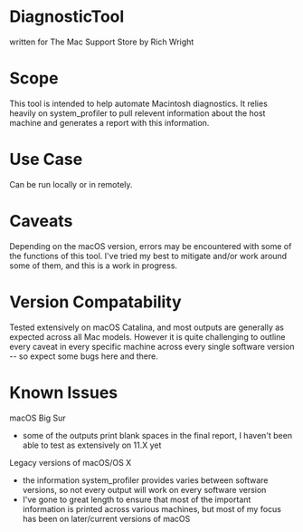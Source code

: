 # DiagnosticTool

written for The Mac Support Store by Rich Wright

# Scope
This tool is intended to help automate Macintosh diagnostics. It relies heavily on system_profiler to pull relevent information about the host machine and generates a report with this information.

# Use Case
Can be run locally or in remotely.

# Caveats
Depending on the macOS version, errors may be encountered with some of the functions of this tool. I've tried my best to mitigate and/or work around some of them, and this is a work in progress.

# Version Compatability
Tested extensively on macOS Catalina, and most outputs are generally as expected across all Mac models. However it is quite challenging to outline every caveat in every specific machine across every single software version -- so expect some bugs here and there.

# Known Issues
macOS Big Sur
- some of the outputs print blank spaces in the final report, I haven't been able to test as extensively on 11.X yet

Legacy versions of macOS/OS X
- the information system_profiler provides varies between software versions, so not every output will work on every software version
- I've gone to great length to ensure that most of the important information is printed across various machines, but most of my focus has been on later/current versions of macOS
